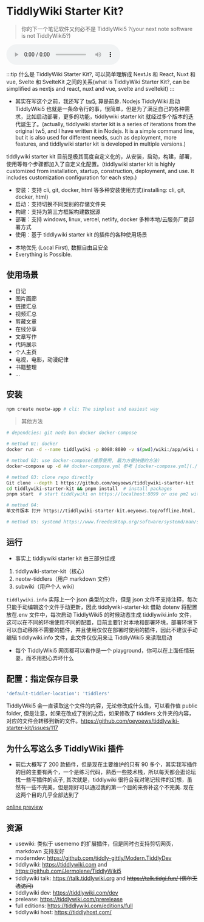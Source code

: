 # TiddlyWiki Starter Kit?

> 你的下一个笔记软件又何必不是 TiddlyWiki5 ?(your next note software is not TiddlyWiki5?)

<audio controls>
  <source src="/tw.mp3" type="audio/mp3">
Your browser does not support the audio element.
</audio>

:::tip
什么是 TiddlyWiki Starter Kit?, 可以简单理解成 NextJs 和 React, Nuxt 和 vue, Svelte 和 SvelteKit 之间的关系(what is TiddlyWiki Starter Kit?, can be simplified as nextjs and react, nuxt and vue, svelte and sveltekit)
:::

* 其实在写这个之前，我还写了 [tw5](https://github.com/oeyoews/tw5), 算是前身. Nodejs TiddlyWiki 启动 TiddlyWiki5 也就是一条命令行的事，很简单，但是为了满足自己的各种需求，比如启动部署，更多的功能，tiddlywiki starter kit 就经过多个版本的迭代诞生了。(actually, tiddlywiki starter kit is a series of iterations from the original tw5, and I have written it in Nodejs. It is a simple command line, but it is also used for different needs, such as deployment, more features, and tiddlywiki starter kit is developed in multiple versions.)

tiddlywiki starter kit 目前是极其高度自定义化的，从安装，启动，构建，部署，使用等每个步骤都加入了自定义化配置。(tiddlywiki starter kit is highly customized from installation, startup, construction, deployment, and use. It includes customization configuration for each step.)

- 安装：支持 cli, git, docker, html 等多种安装使用方式(installing: cli, git, docker, html)
- 启动：支持切换不同类别的存储文件夹
- 构建：支持为第三方框架构建数据源
- 部署：支持 windows, linux, vercel, netlify, docker 多种本地/云服务厂商部署方式
- 使用：基于 tiddlywiki starter kit 的插件的各种使用场景

* 本地优先 (Local First), 数据自由且安全
* Everything is Possible.

## 使用场景

- 日记
- 图片画廊
- 链接汇总
- 视频汇总
- 剪藏文章
- 在线分享
- 文章写作
- 代码展示
- 个人主页
- 电视，电影，动漫纪律
- 书籍整理
- ...

## 安装

```bash
npm create neotw-app # cli: The simplest and easiest way
```

> 其他方法
```bash
# dependcies: git node bun docker docker-compose

# method 01: docker
docker run -d --name tiddlywiki -p 8080:8080 -v $(pwd)/wiki:/app/wiki oeyoews/tiddlywiki:latest tiddlywiki wiki --listen port=8080 host=0.0.0.0

# method 02: use docker-compose(推荐使用, 最为方便快捷的方法)
docker-compose up -d ## docker-compose.yml 参考 [docker-compose.yml](./docker-compose.yml)

# method 03: clone repo directly
Git clone --depth 1 https://github.com/oeyoews/tiddlywiki-starter-kit
cd tiddlywiki-starter-kit && pnpm install  # install packages
pnpm start  # start tiddlywiki on https://localhost:8099 or use pm2 with yarn pm2:start

# method 04:
单文件版本 打开 https://tiddlywiki-starter-kit.oeyoews.top/offline.html,  直接保存网页到本地

# method 05: systemd https://www.freedesktop.org/software/systemd/man/systemd.service.html

```

## 运行

- 事实上 tiddlywiki starter kit 由三部分组成

1. tiddlywiki-starter-kit（核心）
2. neotw-tiddlers（用户 markdown 文件）
3. subwiki（用户个人 wiki）

`tiddlywiki.info` 实际上一个 json 类型的文件，但是 json 文件不支持注释，每次只能手动编辑这个文件手动更新，因此 tiddlywiki-starter-kit 借助 dotenv 将配置放在.env 文件中，每次启动 TiddlyWiki5 的时候动态生成 tiddlywiki.info 文件，这可以在不同的环境使用不同的配置，目前主要针对本地和部署环境，部署环境下可以自动移除不需要的插件，并且使用仅仅在部署时使用的插件，因此不建议手动编辑 tiddlywiki.info 文件，此文件仅仅用来让 TiddlyWiki5 来读取启动

- 每个 TiddlyWiki5 网页都可以看作是一个 playground，你可以在上面任情玩耍，而不用担心弄坏什么

## 配置：指定保存目录

```bash
'default-tiddler-location': 'tiddlers'
```

TiddlyWiki5 会一直读取这个文件的内容，无论修改成什么值，可以看作值 public folder, 但是注意，如果在改成了别的之后，如果修改了 tiddlers 文件夹的内容，对应的文件会转移到新的文件。https://github.com/oeyoews/tiddlywiki-starter-kit/issues/117

## 为什么写这么多 TiddlyWiki 插件

* 前后大概写了 200 款插件，但是现在主要维护的只有 90 多个，其实我写插件的目的主要有两个，一个是练习代码，熟悉一些技术栈，所以每天都会逛论坛找一些写插件的点子, 其次就是，tiddlywiki 很符合我对笔记软件的幻想，虽然有一些不完美，但是刚好可以通过我的第一个目的来弥补这个不完美. 现在这两个目的几乎全部达到了

[online preview](https://tiddlywiki-starter-kit.vercel.app/#docs%2FREADME)

## 资源

- usewiki: 类似于 usememo 的扩展插件，但是同时也支持剪切网页，markdown 支持友好
- moderndev: https://github.com/tiddly-gittly/Modern.TiddlyDev
- tiddlywiki: https://tiddlywiki.com and https://github.com/Jermolene/TiddlyWiki5
- tiddlywiki talk: https://talk.tiddlywiki.org and ~~https://talk.tidgi.fun/ (偶尔无法访问)~~
- tiddlywiki dev: https://tiddlywiki.com/dev
- prelease: https://tiddlywiki.com/prerelease
- full editions: https://tiddlywiki.com/editions/full
- tiddlywiki host: https://tiddlyhost.com/